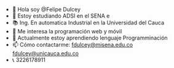 - 👋 Hola soy @Felipe Dulcey
- 📕 Estoy estudiando ADSI en el SENA e
- 📚 Ing. En automatica Industrial en la Universidad del Cauca
- 👀 Me interesa la programación web y móvil
- 🌱 Actualmente estoy aprendiendo lenguaje Programminación
- 📫 Cómo contactarme: fdulcey@misena.edu.co fdulcey@unicauca.edu.co
- 📞 3226178911

<!---
Fdulcey19/Fdulcey19 is a ✨ special ✨ repository because its `README.md` (this file) appears on your GitHub profile.
You can click the Preview link to take a look at your changes.
--->
